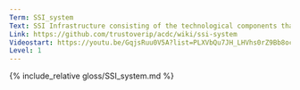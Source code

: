 ```yaml
---
Term: SSI_system
Text: SSI Infrastructure consisting of the technological components that are deployed all over the world
Link: https://github.com/trustoverip/acdc/wiki/ssi-system
Videostart: https://youtu.be/GqjsRuu0V5A?list=PLXVbQu7JH_LHVhs0rZ9Bb8ocyKlPljkaG&t=30m22s
Level: 1
---
```


{% include_relative gloss/SSI_system.md %}
